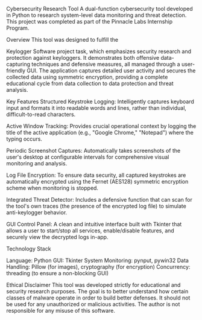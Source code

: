 Cybersecurity Research Tool
A dual-function cybersecurity tool developed in Python to research system-level data monitoring and threat detection. This project was completed as part of the Pinnacle Labs Internship Program.

Overview
This tool was designed to fulfill the 

Keylogger Software project task, which emphasizes security research and protection against keyloggers. It demonstrates both offensive data-capturing techniques and defensive measures, all managed through a user-friendly GUI. The application captures detailed user activity and secures the collected data using symmetric encryption, providing a complete educational cycle from data collection to data protection and threat analysis.

Key Features
Structured Keystroke Logging: Intelligently captures keyboard input and formats it into readable words and lines, rather than individual, difficult-to-read characters.

Active Window Tracking: Provides crucial operational context by logging the title of the active application (e.g., "Google Chrome," "Notepad") where the typing occurs.

Periodic Screenshot Captures: Automatically takes screenshots of the user's desktop at configurable intervals for comprehensive visual monitoring and analysis.

Log File Encryption: To ensure data security, all captured keystrokes are automatically encrypted using the Fernet (AES128) symmetric encryption scheme when monitoring is stopped.

Integrated Threat Detector: Includes a defensive function that can scan for the tool's own traces (the presence of the encrypted log file) to simulate anti-keylogger behavior.

GUI Control Panel: A clean and intuitive interface built with Tkinter that allows a user to start/stop all services, enable/disable features, and securely view the decrypted logs in-app.

Technology Stack

Language: Python
GUI: Tkinter
System Monitoring: pynput, pywin32
Data Handling: Pillow (for images), cryptography (for encryption)
Concurrency: threading (to ensure a non-blocking GUI)



Ethical Disclaimer
This tool was developed strictly for educational and security research purposes. The goal is to better understand how certain classes of malware operate in order to build better defenses. It should not be used for any unauthorized or malicious activities. The author is not responsible for any misuse of this software.
